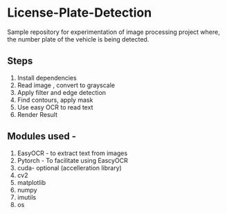 # License-Plate-Detection
Sample repository for experimentation of image processing project where, the number plate of the vehicle is being detected. 

## Steps 
1. Install dependencies
2. Read image , convert to grayscale
3. Apply filter and edge detection
4. Find contours, apply mask
5. Use easy OCR to read text
6. Render Result

## Modules used - 
1. EasyOCR - to extract text from images
2. Pytorch - To facilitate using EascyOCR
3. cuda- optional (accelleration library)
4. cv2
5. matplotlib
6. numpy
7. imutils
8. os

